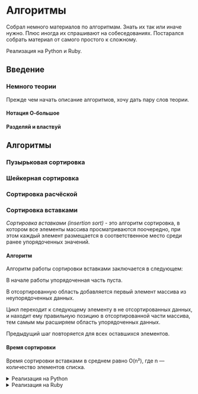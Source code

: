 # Алгоритмы

Собрал немного материалов по алгоритмам. Знать их так или иначе нужно. Плюс иногда их спрашивают на собеседованиях. Постарался собрать материал от самого простого к сложному.

Реализация на Python и Ruby.

## Введение

### Немного теории

Прежде чем начать описание алгоритмов, хочу дать пару слов теории.

#### Нотация О-большое



#### Разделяй и властвуй



## Алгоритмы

### Пузырьковая сортировка



### Шейкерная сортировка



### Сортировка расчёской



### Сортировка вставками

_Сортировка вставками (insertion sort)_ - это алгоритм сортировка, в котором все элементы массива просматриваются поочередно, при этом каждый элемент размещается в соответственное место среди ранее упорядоченных значений.

#### Алгоритм

Алгоритм работы сортировки вставками заключается в следующем:

В начале работы упорядоченная часть пуста.

В отсортированную область добавляется первый элемент массива из неупорядоченных данных.

Цикл переходит к следующему элементу в не отсортированных данных, и находит ему правильную позицию в отсортированной части массива, тем самым мы расширяем область упорядоченных данных.

Предыдущий шаг повторяется для всех оставшихся элементов.

#### Время сортировки
Время сортировки вставками в среднем равно O(n²), где n — количество элементов списка.

<details>
<summary>Реализация на Python</summary>

```

def insertion_sort(nums): 
    length = len(nums) 
    for i in range(1, length):
        key = nums[i]
        j = i
        while (j - 1 >= 0) and (nums[j - 1] > key):
            nums[j - 1], nums[j] = nums[j], nums[j - 1]
            j = j - 1
        nums[j] = key
    return nums

```

</details>

<details>
<summary>Реализация на Ruby</summary>

```

def insertion_sort(nums) 
    length = nums.size 
    length.times do |i|
        key = nums[i]
        j = i
        while (j - 1 >= 0) and (nums[j - 1] > key)
            nums[j - 1], nums[j] = nums[j], nums[j - 1]
            j = j - 1
        end
        nums[j] = key
    end
    return nums
end

```

### Случайная сортировка

_Случайная сортировка (Bogosort)_ - один из самых неэффективных алгоритмов сортировки массивов. Рассматривать его стоит исключительно в учебных целях!

#### Алгоритм

Вначале массив проверяется на упорядоченность. Если элементы не отсортированы, то они перемешиваются случайным образом и снова проверяется, упорядочен ли массим. Операция повторяется до тех пор, пока массив не будет отсортирован. Когда-нибудь ведь должно сработать?

<details>
<summary>Реализация на Python</summary>

```
import random

# Метод проверки упорядоченности массива
def is_sorted(nums):
    length = len(nums)
    for i in range(0, length - 1):
        if(nums[i] > nums[i + 1]):
            return False
    return True

# Перемешивание массива в случайном порядке
def random_permutation(nums):
    length = len(nums)
    for i in range(0, length):
        rnd = random.randint(0, length - 1)
        # обмен элементов массива
        temp = nums[i]
        nums[i] = nums[rnd]
        nums[rnd] = temp

# Случайная сортировка
def bogo_sort(nums):
    while(not(is_sorted(nums))):
        random_permutation(nums)
    return nums
```

</details>

<details>
<summary>Реализация на Ruby</summary>

```

# Метод проверки упорядоченности массива
def sorted?(nums)
    length = nums.length
    (0..length - 2).each do |i|
      return false if nums[i] > nums[i + 1]
    end
    return true
end
  
# Перемешивание массива в случайном порядке
def random_permutation(nums)
    length = nums.length
    (0..length - 1).each do |i|
      rnd = rand(0..length - 1)
      # обмен элементов массива
      temp = nums[i]
      nums[i] = nums[rnd]
      nums[rnd] = temp
    end
end
  
# Случайная сортировка
def bogo_sort(nums)
    until sorted?(nums)
      random_permutation(nums)
    end
    nums
end

```

</details>

### Сортировка выборкой

Этот алгоритм сегментирует список на две части: отсортированную и неотсортированную. Наименьший элемент удаляется из второго списка и добавляется в первый.

#### Алгоритм

На практике не нужно создавать новый список для отсортированных элементов. В качестве него используется крайняя левая часть списка. Находится наименьший элемент и меняется с первым местами.

После того, как первый элемент списка отсортирован, находится наименьший элемент из оставшихся и меняем местами со вторым. Повторяется это до тех пор, пока не останется последний элемент в списке.

<details>
<summary>Реализация на Python</summary>

```

def selection_sort(nums):  
    for i in range(len(nums)):
        # По умолчанию первый элемент считается наименьшим
        lowest_value_index = i
        for j in range(i + 1, len(nums)):
            if nums[j] < nums[lowest_value_index]:
                lowest_value_index = j
        nums[i], nums[lowest_value_index] = nums[lowest_value_index], nums[i]
    return nums

```

</details>

<details>
<summary>Реализация на Ruby</summary>

```

def selection_sort(nums)
    nums.size.times do |i|
        # По умолчанию первый элемент считается наименьшим
        lowest_value_index = i
        (i + 1...nums.length).each do |j|
            if nums[j] < nums[lowest_value_index]
                lowest_value_index = j
            end
        end
        nums[i], nums[lowest_value_index] = nums[lowest_value_index], nums[i]
    end
    return nums
end

```

</details>


-------------------

### Пирамидальная сортировка

_Пирамидальная сортировка (сортировка кучей, HeapSort)_ - это метод сортировки сравнением, основанный на такой структуре данных как двоичная куча. Это такой же популярный алгоритм, как и сортировки вставками или выборкой. Алгоритм сегментирует список на две части: отсортированную и неотсортированную. Алгоритм преобразует второй сегмент списка в структуру данных «куча» (heap), чтобы можно было эффективно определить самый большой элемент.

#### Алгоритм

Сначала список преобразуется в Max Heap - бинарное дерево, где самый большой элемент является вершиной дерева. Затем этот элемент помещается в конец списка. После Max Heap перестраивается и снова новый наибольший элемент помещается уже перед последним элементом в списке.

Этот процесс построения кучи повторяется, пока все вершины дерева не будут удалены.

#### Время сортировки

В среднем время сортировки кучей составляет O(n log n), что значительно быстрее предыдущих алгоритмов.

<details>
<summary>Реализация на Python</summary>

```

def heapify(nums, heap_size, root_index):  
    # Индекс наибольшего элемента считаем корневым индексом
    largest = root_index
    left_child = (2 * root_index) + 1
    right_child = (2 * root_index) + 2

    # Если левый потомок корня - допустимый индекс, а элемент больше,
    # чем текущий наибольший, наибольший элемент обновляется
    if left_child < heap_size and nums[left_child] > nums[largest]:
        largest = left_child

    # То же самое для правого потомка корня
    if right_child < heap_size and nums[right_child] > nums[largest]:
        largest = right_child

    # Если наибольший элемент больше не корневой, они меняются местами
    if largest != root_index:
        nums[root_index], nums[largest] = nums[largest], nums[root_index]
        heapify(nums, heap_size, largest)

def heap_sort(nums):  
    n = len(nums)

    # Создаётся Max Heap из списка
    # Второй аргумент означает остановку алгоритма перед элементом -1, т.е.
    # перед первым элементом списка
    # 3-й аргумент означает повторный проход по списку в обратном направлении, 
    # уменьшая счётчик i на 1 
    for i in range(n, -1, -1):
        heapify(nums, n, i)

    # Перемещаем корень Max Heap в конец списка
    for i in range(n - 1, 0, -1):
        nums[i], nums[0] = nums[0], nums[i]
        heapify(nums, i, 0)

```

</details>

<details>
<summary>Реализация на Ruby</summary>

```



```

</details>


-------------------

### Сортировка слиянием

_Сортировка слиянием (merge sort)_ - алгоритм относится к алгоритмам «разделяй и властвуй». Алгоритм разбивает список на две части, каждую из них он разбивает ещё на две и т. д. Разбиение продолжается, пока не останутся единичные элементы.

Соседние элементы становятся отсортированными парами. Затем эти пары объединяются и сортируются с другими парами. Этот процесс продолжается до тех пор, пока не отсортируются все элементы.

#### Алгоритм

Список рекурсивно разделяется пополам, пока в итоге не получатся списки размером в один элемент. Массив из одного элемента считается упорядоченным. Соседние элементы сравниваются и соединяются вместе. Это происходит до тех пор, пока не получится полный отсортированный список.

Сортировка осуществляется путём сравнения наименьших элементов каждого подмассива. Первые элементы каждого подмассива сравниваются первыми. Наименьший элемент перемещается в результирующий массив. Счётчики результирующего массива и подмассива, откуда был взят элемент, увеличиваются на 1.

#### Время сортировки

В среднем время сортировки слиянием составляет O(n log n).

<details>
<summary>Реализация на Python</summary>

```

def merge(left_list, right_list):  
    sorted_list = []
    left_list_index = right_list_index = 0

    # Длина списков часто используется, поэтому для удобства создадются переменные
    left_list_length, right_list_length = len(left_list), len(right_list)

    for _ in range(left_list_length + right_list_length):
        if left_list_index < left_list_length and right_list_index < right_list_length:
            # Первые элементы в начале каждого списка сравниваются между собой
            # Если первый элемент левого подсписка меньше, он добавляется
            # в отсортированный массив
            if left_list[left_list_index] <= right_list[right_list_index]:
                sorted_list.append(left_list[left_list_index])
                left_list_index += 1
            # Если первый элемент правого подсписка меньше, он добавляется
            # в отсортированный массив
            else:
                sorted_list.append(right_list[right_list_index])
                right_list_index += 1

        # Если достигнут конец левого списка, элементы правого списка
        # добавляются в конец результирующего списка
        elif left_list_index == left_list_length:
            sorted_list.append(right_list[right_list_index])
            right_list_index += 1
        # Если достигнут конец правого списка, элементы левого списка
        # добавляются в отсортированный массив
        elif right_list_index == right_list_length:
            sorted_list.append(left_list[left_list_index])
            left_list_index += 1

    return sorted_list

def merge_sort(nums):  
    # Возвращается список, если он состоит из одного элемента
    if len(nums) <= 1:
        return nums

    # Для того чтобы найти середину списка, используется деление без остатка
    # Индексы должны быть целочисленные
    mid = len(nums) // 2

    # Сортировка и объединение подсписков
    left_list = merge_sort(nums[:mid])
    right_list = merge_sort(nums[mid:])

    # Объединение отсортированных списков в результирующий список
    return merge(left_list, right_list)

```

</details>

<details>
<summary>Реализация на Ruby</summary>

```



```

</details>


-------------------

### Быстрая сортировка

_Быстрая сортировка (quicksort)_ - этот алгоритм также относится к алгоритмам «разделяй и властвуй». Его используют чаще других алгоритмов. При правильной конфигурации он чрезвычайно эффективен и не требует дополнительной памяти, в отличие от той же сортировки слиянием. Массив разделяется на две части по разные стороны от опорного элемента. В процессе сортировки элементы меньше опорного помещаются перед ним, а равные или большие - позади.

Быстрая сортировка - один из самых быстрых известных универсальных алгоритмов сортировки массивов.

#### Алгоритм

Быстрая сортировка начинается с разбиения списка и выбора одного из элементов в качестве опорного. А всё остальное передвигается так, чтобы этот элемент встал на своё место. Все элементы меньше него перемещаются влево, а равные и большие элементы перемещаются вправо.

Если описывать работу чуть подробнее, то алгоритм состоит из трёх шагов:

1) Выбрать элемент из массива. Этот элемент называется опорным.
 
2) Разбиение. Перераспределение элементов в массиве таким образом, что элементы, меньшие опорного, помещаются перед ним, а большие или равные - после.

3) Рекурсивно применить первые два шага к двум подмассивам слева и справа от опорного элемента. Рекурсия не применяется к массиву, в котором только один элемент или отсутствуют элементы.

#### Время сортировки

В среднем время выполнения быстрой сортировки составляет O(n log n).

Алгоритм быстрой сортировки будет работать медленно, если опорный элемент равен наименьшему или наибольшему элементам списка. При таких условиях, в отличие от сортировок кучей и слиянием, обе из которых имеют в худшем случае время сортировки O(n log n), быстрая сортировка в худшем случае будет выполняться O(n²).

<details>
<summary>Реализация на Python</summary>

```

def partition(nums, low, high):  
    # В качестве опорного выбирается средний элемент
    pivot = nums[(low + high) // 2]
    i = low - 1
    j = high + 1
    while True:
        i += 1
        while nums[i] < pivot:
            i += 1

        j -= 1
        while nums[j] > pivot:
            j -= 1

        if i >= j:
            return j

        # Если элемент с индексом i (слева от опорного) больше, чем
        # элемент с индексом j (справа от опорного), элемены меняются местами
        nums[i], nums[j] = nums[j], nums[i]

def quick_sort(nums):  
    # Вспомогательная функцию, которая вызывается рекурсивно
    def _quick_sort(items, low, high):
        if low < high:
            split_index = partition(items, low, high)
            _quick_sort(items, low, split_index)
            _quick_sort(items, split_index + 1, high)

    _quick_sort(nums, 0, len(nums) - 1)

```

</details>

<details>
<summary>Реализация на Ruby</summary>

```



```

</details>







Сортировка слиянием (Merge Sort): Эффективный алгоритм сортировки, основанный на принципе "Разделяй и властвуй". Его сложность O(n log n), что делает его хорошим выбором для сортировки больших объемов данных.

Быстрая сортировка (Quick Sort): Ещё один алгоритм сортировки, который также использует принцип "Разделяй и властвуй". В среднем его сложность O(n log n), но в худшем случае может быть O(n^2).

Поиск в ширину (Breadth-First Search, BFS): Алгоритм поиска в графе, который исследует вершины по уровням, начиная с начальной вершины. Широко используется, например, для поиска в деревьях или графах.

Поиск в глубину (Depth-First Search, DFS): Еще один алгоритм поиска в графе, который исследует вершины вглубь, до тех пор, пока не будет достигнута конечная вершина. Также широко применяется для обхода структур данных, таких как деревья и графы.

Алгоритм Дейкстры (Dijkstra's Algorithm): Используется для нахождения кратчайшего пути в графе с неотрицательными весами рёбер. Часто используется в сетевых технологиях.

Алгоритм поиска подстроки Кнута-Морриса-Пратта (KMP Algorithm): Используется для поиска подстроки в строке. Эффективен и пригоден для работы с большими текстовыми данными.

Алгоритм сортировки подсчётом (Counting Sort): Эффективен для сортировки целых чисел в заданном диапазоне. Работает за линейное время O(n), но требует дополнительной памяти.

Алгоритмы обхода графа (DFS, BFS): Важны для понимания и работы с графами. Помогут решить задачи, такие как поиск в глубину или ширину, нахождение компонент связности, топологическая сортировка и т. д.

Двоичный поиск (Binary Search): Эффективный алгоритм поиска элемента в отсортированном массиве. Его сложность O(log n), что делает его быстрым методом поиска.

Динамическое программирование: Это не конкретный алгоритм, а метод решения задач, включающий разбиение задачи на подзадачи и решение каждой подзадачи только один раз, сохраняя результаты для будущего использования.



